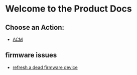 # Welcome to the Product Docs

## Choose an Action:

- [ACM](/acm/introduction)
<!-- - [ACM Syncrhronizing Issue](./sync_issue.md) -->



## firmware issues
- [refresh a dead firmware device](./dead-acm.md)
